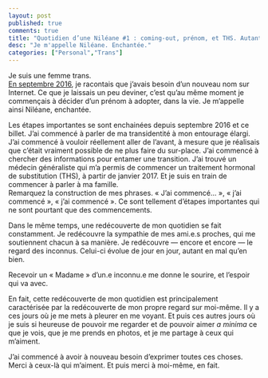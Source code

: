 ```yaml
---
layout: post
published: true
comments: true
title: "Quotidien d’une Niléane #1 : coming-out, prénom, et THS. Autant de commencements."
desc: "Je m'appelle Niléane. Enchantée."
categories: ["Personal","Trans"]
---
```

Je suis une femme trans.  
[En septembre 2016](/2016/09/05/nildeala-name.html), je racontais que j’avais besoin d’un nouveau nom sur Internet. Ce que je laissais un peu deviner, c’est qu’au même moment je commençais à décider d’un prénom à adopter, dans la vie. Je m’appelle ainsi Niléane, enchantée.

Les étapes importantes se sont enchainées depuis septembre 2016 et ce billet. J’ai commencé à parler de ma transidentité à mon entourage élargi. J’ai commencé à vouloir réellement aller de l’avant, à mesure que je réalisais que c’était vraiment possible de ne plus faire du sur-place. J’ai commencé à chercher des informations pour entamer une transition. J’ai trouvé un médecin généraliste qui m’a permis de commencer un traitement hormonal de substitution (THS), à partir de janvier 2017. Et je suis en train de commencer à parler à ma famille.  
Remarquez la construction de mes phrases. « J’ai commencé… », « j’ai commencé », « j’ai commencé ». Ce sont tellement d’étapes importantes qui ne sont pourtant que des commencements.

Dans le même temps, une redécouverte de mon quotidien se fait constamment. Je redécouvre la sympathie de mes ami.e.s proches, qui me soutiennent chacun à sa manière. Je redécouvre — encore et encore — le regard des inconnus. Celui-ci évolue de jour en jour, autant en mal qu’en bien.

Recevoir un « Madame » d’un.e inconnu.e me donne le sourire, et l’espoir qui va avec.

En fait, cette redécouverte de mon quotidien est principalement caractérisée par la redécouverte de mon propre regard sur moi-même. Il y a ces jours où je me mets à pleurer en me voyant. Et puis ces autres jours où je suis si heureuse de pouvoir me regarder et de pouvoir aimer *a minima* ce que je vois, que je me prends en photos, et je me partage à ceux qui m’aiment.

J’ai commencé à avoir à nouveau besoin d’exprimer toutes ces choses. Merci à ceux-là qui m’aiment. Et puis merci à moi-même, en fait.
